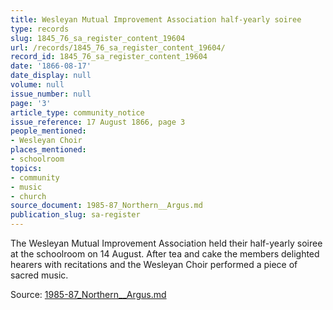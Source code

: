 ```yaml
---
title: Wesleyan Mutual Improvement Association half-yearly soiree
type: records
slug: 1845_76_sa_register_content_19604
url: /records/1845_76_sa_register_content_19604/
record_id: 1845_76_sa_register_content_19604
date: '1866-08-17'
date_display: null
volume: null
issue_number: null
page: '3'
article_type: community_notice
issue_reference: 17 August 1866, page 3
people_mentioned:
- Wesleyan Choir
places_mentioned:
- schoolroom
topics:
- community
- music
- church
source_document: 1985-87_Northern__Argus.md
publication_slug: sa-register
---
```


The Wesleyan Mutual Improvement Association held their half-yearly soiree at the schoolroom on 14 August.  After tea and cake the members delighted hearers with recitations and the Wesleyan Choir performed a piece of sacred music.

Source: [1985-87_Northern__Argus.md](/downloads/markdown/1985-87_Northern__Argus.md)
